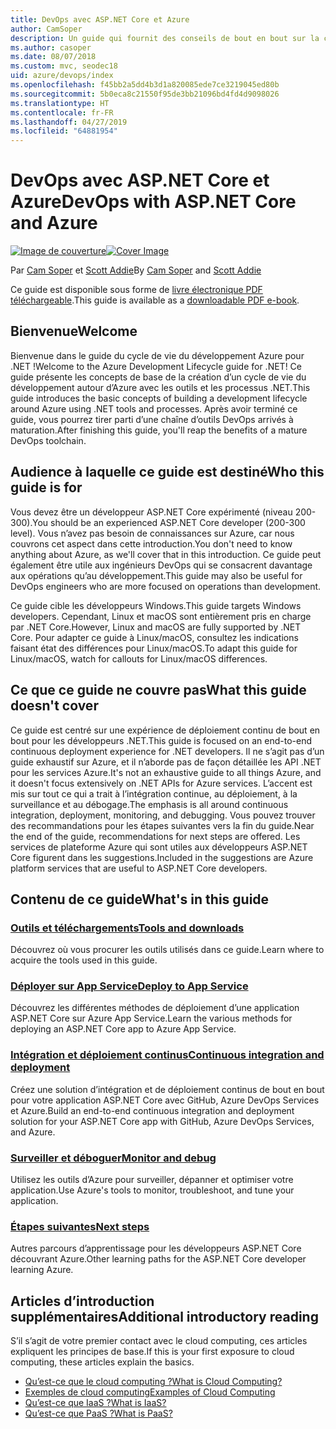 ```yaml
---
title: DevOps avec ASP.NET Core et Azure
author: CamSoper
description: Un guide qui fournit des conseils de bout en bout sur la création d’un pipeline DevOps pour une application ASP.NET Core hébergée dans Azure.
ms.author: casoper
ms.date: 08/07/2018
ms.custom: mvc, seodec18
uid: azure/devops/index
ms.openlocfilehash: f45bb2a5dd4b3d1a820085ede7ce3219045ed80b
ms.sourcegitcommit: 5b0eca8c21550f95de3bb21096bd4fd4d9098026
ms.translationtype: HT
ms.contentlocale: fr-FR
ms.lasthandoff: 04/27/2019
ms.locfileid: "64881954"
---
```

# <a name="devops-with-aspnet-core-and-azure"></a><span data-ttu-id="d929d-103">DevOps avec ASP.NET Core et Azure</span><span class="sxs-lookup"><span data-stu-id="d929d-103">DevOps with ASP.NET Core and Azure</span></span>

<span data-ttu-id="d929d-104">[![Image de couverture](./media/cover-large.png)](https://aka.ms/devopsbook)</span><span class="sxs-lookup"><span data-stu-id="d929d-104">[![Cover Image](./media/cover-large.png)](https://aka.ms/devopsbook)</span></span>

<span data-ttu-id="d929d-105">Par [Cam Soper](https://twitter.com/camsoper) et [Scott Addie](https://twitter.com/scottaddie)</span><span class="sxs-lookup"><span data-stu-id="d929d-105">By [Cam Soper](https://twitter.com/camsoper) and [Scott Addie](https://twitter.com/scottaddie)</span></span>

<span data-ttu-id="d929d-106">Ce guide est disponible sous forme de [livre électronique PDF téléchargeable](https://aka.ms/devopsbook).</span><span class="sxs-lookup"><span data-stu-id="d929d-106">This guide is available as a [downloadable PDF e-book](https://aka.ms/devopsbook).</span></span>

## <a name="welcome"></a><span data-ttu-id="d929d-107">Bienvenue</span><span class="sxs-lookup"><span data-stu-id="d929d-107">Welcome</span></span> 

<span data-ttu-id="d929d-108">Bienvenue dans le guide du cycle de vie du développement Azure pour .NET !</span><span class="sxs-lookup"><span data-stu-id="d929d-108">Welcome to the Azure Development Lifecycle guide for .NET!</span></span> <span data-ttu-id="d929d-109">Ce guide présente les concepts de base de la création d’un cycle de vie du développement autour d’Azure avec les outils et les processus .NET.</span><span class="sxs-lookup"><span data-stu-id="d929d-109">This guide introduces the basic concepts of building a development lifecycle around Azure using .NET tools and processes.</span></span> <span data-ttu-id="d929d-110">Après avoir terminé ce guide, vous pourrez tirer parti d’une chaîne d’outils DevOps arrivés à maturation.</span><span class="sxs-lookup"><span data-stu-id="d929d-110">After finishing this guide, you'll reap the benefits of a mature DevOps toolchain.</span></span>

## <a name="who-this-guide-is-for"></a><span data-ttu-id="d929d-111">Audience à laquelle ce guide est destiné</span><span class="sxs-lookup"><span data-stu-id="d929d-111">Who this guide is for</span></span>

<span data-ttu-id="d929d-112">Vous devez être un développeur ASP.NET Core expérimenté (niveau 200-300).</span><span class="sxs-lookup"><span data-stu-id="d929d-112">You should be an experienced ASP.NET Core developer (200-300 level).</span></span> <span data-ttu-id="d929d-113">Vous n’avez pas besoin de connaissances sur Azure, car nous couvrons cet aspect dans cette introduction.</span><span class="sxs-lookup"><span data-stu-id="d929d-113">You don't need to know anything about Azure, as we'll cover that in this introduction.</span></span> <span data-ttu-id="d929d-114">Ce guide peut également être utile aux ingénieurs DevOps qui se consacrent davantage aux opérations qu’au développement.</span><span class="sxs-lookup"><span data-stu-id="d929d-114">This guide may also be useful for DevOps engineers who are more focused on operations than development.</span></span>

<span data-ttu-id="d929d-115">Ce guide cible les développeurs Windows.</span><span class="sxs-lookup"><span data-stu-id="d929d-115">This guide targets Windows developers.</span></span> <span data-ttu-id="d929d-116">Cependant, Linux et macOS sont entièrement pris en charge par .NET Core.</span><span class="sxs-lookup"><span data-stu-id="d929d-116">However, Linux and macOS are fully supported by .NET Core.</span></span> <span data-ttu-id="d929d-117">Pour adapter ce guide à Linux/macOS, consultez les indications faisant état des différences pour Linux/macOS.</span><span class="sxs-lookup"><span data-stu-id="d929d-117">To adapt this guide for Linux/macOS, watch for callouts for Linux/macOS differences.</span></span>

## <a name="what-this-guide-doesnt-cover"></a><span data-ttu-id="d929d-118">Ce que ce guide ne couvre pas</span><span class="sxs-lookup"><span data-stu-id="d929d-118">What this guide doesn't cover</span></span>

<span data-ttu-id="d929d-119">Ce guide est centré sur une expérience de déploiement continu de bout en bout pour les développeurs .NET.</span><span class="sxs-lookup"><span data-stu-id="d929d-119">This guide is focused on an end-to-end continuous deployment experience for .NET developers.</span></span> <span data-ttu-id="d929d-120">Il ne s’agit pas d’un guide exhaustif sur Azure, et il n’aborde pas de façon détaillée les API .NET pour les services Azure.</span><span class="sxs-lookup"><span data-stu-id="d929d-120">It's not an exhaustive guide to all things Azure, and it doesn't focus extensively on .NET APIs for Azure services.</span></span> <span data-ttu-id="d929d-121">L’accent est mis sur tout ce qui a trait à l’intégration continue, au déploiement, à la surveillance et au débogage.</span><span class="sxs-lookup"><span data-stu-id="d929d-121">The emphasis is all around continuous integration, deployment, monitoring, and debugging.</span></span> <span data-ttu-id="d929d-122">Vous pouvez trouver des recommandations pour les étapes suivantes vers la fin du guide.</span><span class="sxs-lookup"><span data-stu-id="d929d-122">Near the end of the guide, recommendations for next steps are offered.</span></span> <span data-ttu-id="d929d-123">Les services de plateforme Azure qui sont utiles aux développeurs ASP.NET Core figurent dans les suggestions.</span><span class="sxs-lookup"><span data-stu-id="d929d-123">Included in the suggestions are Azure platform services that are useful to ASP.NET Core developers.</span></span>

## <a name="whats-in-this-guide"></a><span data-ttu-id="d929d-124">Contenu de ce guide</span><span class="sxs-lookup"><span data-stu-id="d929d-124">What's in this guide</span></span>

### <a name="tools-and-downloadsxrefazuredevopstools-and-downloads"></a>[<span data-ttu-id="d929d-125">Outils et téléchargements</span><span class="sxs-lookup"><span data-stu-id="d929d-125">Tools and downloads</span></span>](xref:azure/devops/tools-and-downloads)

<span data-ttu-id="d929d-126">Découvrez où vous procurer les outils utilisés dans ce guide.</span><span class="sxs-lookup"><span data-stu-id="d929d-126">Learn where to acquire the tools used in this guide.</span></span>

### <a name="deploy-to-app-servicexrefazuredevopsdeploy-to-app-service"></a>[<span data-ttu-id="d929d-127">Déployer sur App Service</span><span class="sxs-lookup"><span data-stu-id="d929d-127">Deploy to App Service</span></span>](xref:azure/devops/deploy-to-app-service)

<span data-ttu-id="d929d-128">Découvrez les différentes méthodes de déploiement d’une application ASP.NET Core sur Azure App Service.</span><span class="sxs-lookup"><span data-stu-id="d929d-128">Learn the various methods for deploying an ASP.NET Core app to Azure App Service.</span></span>

### <a name="continuous-integration-and-deploymentxrefazuredevopscicd"></a>[<span data-ttu-id="d929d-129">Intégration et déploiement continus</span><span class="sxs-lookup"><span data-stu-id="d929d-129">Continuous integration and deployment</span></span>](xref:azure/devops/cicd)

<span data-ttu-id="d929d-130">Créez une solution d’intégration et de déploiement continus de bout en bout pour votre application ASP.NET Core avec GitHub, Azure DevOps Services et Azure.</span><span class="sxs-lookup"><span data-stu-id="d929d-130">Build an end-to-end continuous integration and deployment solution for your ASP.NET Core app with GitHub, Azure DevOps Services, and Azure.</span></span>

### <a name="monitor-and-debugxrefazuredevopsmonitor"></a>[<span data-ttu-id="d929d-131">Surveiller et déboguer</span><span class="sxs-lookup"><span data-stu-id="d929d-131">Monitor and debug</span></span>](xref:azure/devops/monitor)

<span data-ttu-id="d929d-132">Utilisez les outils d’Azure pour surveiller, dépanner et optimiser votre application.</span><span class="sxs-lookup"><span data-stu-id="d929d-132">Use Azure's tools to monitor, troubleshoot, and tune your application.</span></span>

### <a name="next-stepsxrefazuredevopsnext-steps"></a>[<span data-ttu-id="d929d-133">Étapes suivantes</span><span class="sxs-lookup"><span data-stu-id="d929d-133">Next steps</span></span>](xref:azure/devops/next-steps)

<span data-ttu-id="d929d-134">Autres parcours d’apprentissage pour les développeurs ASP.NET Core découvrant Azure.</span><span class="sxs-lookup"><span data-stu-id="d929d-134">Other learning paths for the ASP.NET Core developer learning Azure.</span></span>

## <a name="additional-introductory-reading"></a><span data-ttu-id="d929d-135">Articles d’introduction supplémentaires</span><span class="sxs-lookup"><span data-stu-id="d929d-135">Additional introductory reading</span></span>

<span data-ttu-id="d929d-136">S’il s’agit de votre premier contact avec le cloud computing, ces articles expliquent les principes de base.</span><span class="sxs-lookup"><span data-stu-id="d929d-136">If this is your first exposure to cloud computing, these articles explain the basics.</span></span>

* [<span data-ttu-id="d929d-137">Qu’est-ce que le cloud computing ?</span><span class="sxs-lookup"><span data-stu-id="d929d-137">What is Cloud Computing?</span></span>](https://azure.microsoft.com/overview/what-is-cloud-computing/)
* [<span data-ttu-id="d929d-138">Exemples de cloud computing</span><span class="sxs-lookup"><span data-stu-id="d929d-138">Examples of Cloud Computing</span></span>](https://azure.microsoft.com/overview/examples-of-cloud-computing/)
* [<span data-ttu-id="d929d-139">Qu’est-ce que IaaS ?</span><span class="sxs-lookup"><span data-stu-id="d929d-139">What is IaaS?</span></span>](https://azure.microsoft.com/overview/what-is-iaas/)
* [<span data-ttu-id="d929d-140">Qu’est-ce que PaaS ?</span><span class="sxs-lookup"><span data-stu-id="d929d-140">What is PaaS?</span></span>](https://azure.microsoft.com/overview/what-is-paas/)
